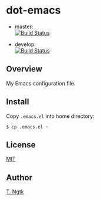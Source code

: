 # dot-emacs

* master:  
[![Build Status](https://travis-ci.org/ngtkt0909/dot-emacs.svg?branch=master)](https://travis-ci.org/ngtkt0909/dot-emacs)

* develop:  
[![Build Status](https://travis-ci.org/ngtkt0909/dot-emacs.svg?branch=develop)](https://travis-ci.org/ngtkt0909/dot-emacs)

## Overview
My Emacs configuration file.

## Install
Copy `.emacs.el` into home directory:
```shell
$ cp .emacs.el ~
```

## License
[MIT](https://github.com/ngtkt0909/dot-emacs/blob/develop/LICENSE)

## Author
[T. Ngtk](https://github.com/ngtkt0909)

